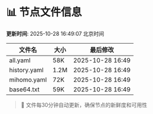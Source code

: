 # 📊 节点文件信息

**更新时间**: 2025-10-28 16:49:07 北京时间

| 文件名 | 大小 | 最后修改 |
|--------|------|----------|
| all.yaml | 58K | 2025-10-28 16:49 |
| history.yaml | 1.2M | 2025-10-28 16:49 |
| mihomo.yaml | 72K | 2025-10-28 16:49 |
| base64.txt | 59K | 2025-10-28 16:49 |

> 🔄 文件每30分钟自动更新，确保节点的新鲜度和可用性

